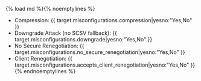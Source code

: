 {% load md %}{% noemptylines %}
 * Compression: <span style="color: {% if target.misconfigurations.compression %}red{% else %}green{% endif %}">{{ target.misconfigurations.compression|yesno:"Yes,No" }}</span>
 * Downgrade Attack (no SCSV fallback): <span style="color: {% if target.misconfigurations.downgrade %}red{% else %}green{% endif %}">{{ target.misconfigurations.downgrade|yesno:"Yes,No" }}</span>
 * No Secure Renegotiation: <span style="color: {% if target.misconfigurations.no_secure_renegotiation %}red{% else %}green{% endif %}">{{ target.misconfigurations.no_secure_renegotiation|yesno:"Yes,No" }}</span>
 * Client Renegotiation: <span style="color: {% if target.misconfigurations.accepts_client_renegotiation %}red{% else %}green{% endif %}">{{ target.misconfigurations.accepts_client_renegotiation|yesno:"Yes,No" }}</span>
{% endnoemptylines %}
